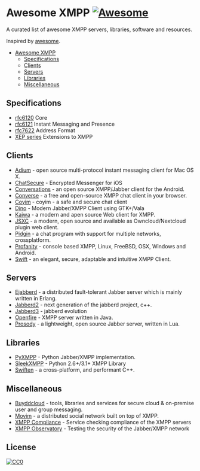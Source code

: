 # Awesome XMPP [![Awesome](https://cdn.rawgit.com/sindresorhus/awesome/d7305f38d29fed78fa85652e3a63e154dd8e8829/media/badge.svg)](https://github.com/sindresorhus/awesome)

A curated list of awesome XMPP servers, libraries, software and resources.

Inspired by [awesome](https://github.com/sindresorhus/awesome).

- [Awesome XMPP](#awesome-xmpp)
  - [Specifications](#specifications)
  - [Clients](#clients)
  - [Servers](#servers)
  - [Libraries](#libraries)
  - [Miscellaneous](#Miscellaneous)

## Specifications

* [rfc6120](https://datatracker.ietf.org/doc/rfc6120/) Core
* [rfc6121](https://datatracker.ietf.org/doc/rfc6121/) Instant Messaging and Presence
* [rfc7622](https://datatracker.ietf.org/doc/rfc7622/) Address Format
* [XEP series](https://xmpp.org/extensions/) Extensions to XMPP

## Clients

* [Adium](https://adium.im/) - open source multi-protocol instant messaging client for Mac OS X.
* [ChatSecure](https://chatsecure.org/) - Encrypted Messenger for iOS 
* [Conversations](https://github.com/siacs/Conversations) - an open source XMPP/Jabber client for the Android.
* [Converse](https://conversejs.org/) - a free and open-source XMPP chat client in your browser.
* [Coyim](https://github.com/coyim/coyim) - coyim - a safe and secure chat client
* [Dino](https://github.com/dino/dino) - Modern Jabber/XMPP Client using GTK+/Vala
* [Kaiwa](http://getkaiwa.com/) - a modern and apen source Web client for XMPP. 
* [JSXC](https://www.jsxc.org/) - a modern, open source and available as Owncloud/Nextcloud plugin web client.
* [Pidgin](https://www.pidgin.im/) - a chat program with support for multiple networks, crossplatform.
* [Profanity](http://www.profanity.im/) - console based XMPP, Linux, FreeBSD, OSX, Windows and Android.
* [Swift](https://swift.im/) - an elegant, secure, adaptable and intuitive XMPP Client.

## Servers 

* [Ejabberd](https://www.ejabberd.im/) - a distributed fault-tolerant Jabber server which is mainly written in Erlang.
* [Jabberd2](http://jabberd2.org/) - next generation of the jabberd project, c++.
* [Jabberd3](https://github.com/smokku/jabberd3) - jabberd evolution
* [Openfire](https://www.igniterealtime.org/projects/openfire/) - XMPP server written in Java.
* [Prosody](https://prosody.im/) - a lightweight, open source Jabber server, written in Lua.

## Libraries

* [PyXMPP](https://github.com/Jajcus/pyxmpp) - Python Jabber/XMPP implementation.
* [SleekXMPP](https://github.com/fritzy/SleekXMPP) - Python 2.6+/3.1+ XMPP Library
* [Swiften](https://swift.im/swiften.html) - a cross-platform, and performant C++.

## Miscellaneous

* [Buyddcloud](http://buddycloud.com/) - tools, libraries and services for secure cloud & on-premise user and group messaging.
* [Movim](https://github.com/movim/movim) - a distributed social network built on top of XMPP.
* [XMPP Compliance](https://conversations.im/compliance/) - Service checking compliance of the XMPP servers
* [XMPP Observatory](https://xmpp.net/) - Testing the security of the Jabber/XMPP network

## License

[![CC0](http://mirrors.creativecommons.org/presskit/buttons/88x31/svg/cc-zero.svg)](https://creativecommons.org/publicdomain/zero/1.0/)
